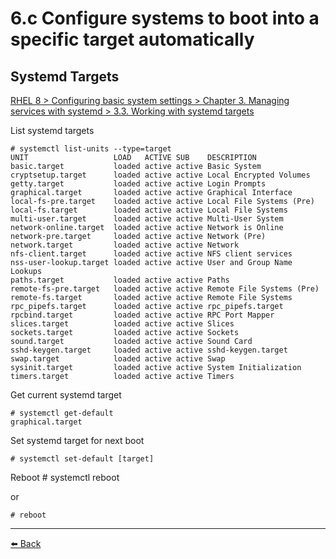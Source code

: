 # 6.c Configure systems to boot into a specific target automatically

## Systemd Targets

[RHEL 8 > Configuring basic system settings > Chapter 3. Managing services with systemd > 3.3. Working with systemd targets ](https://access.redhat.com/documentation/en-us/red_hat_enterprise_linux/8/html/configuring_basic_system_settings/managing-services-with-systemd_configuring-basic-system-settings#working-with-systemd-targets_managing-services-with-systemd)

List systemd targets  

    # systemctl list-units --type=target
    UNIT                   LOAD   ACTIVE SUB    DESCRIPTION                 
    basic.target           loaded active active Basic System                
    cryptsetup.target      loaded active active Local Encrypted Volumes     
    getty.target           loaded active active Login Prompts               
    graphical.target       loaded active active Graphical Interface         
    local-fs-pre.target    loaded active active Local File Systems (Pre)    
    local-fs.target        loaded active active Local File Systems          
    multi-user.target      loaded active active Multi-User System           
    network-online.target  loaded active active Network is Online           
    network-pre.target     loaded active active Network (Pre)               
    network.target         loaded active active Network                     
    nfs-client.target      loaded active active NFS client services         
    nss-user-lookup.target loaded active active User and Group Name Lookups
    paths.target           loaded active active Paths                       
    remote-fs-pre.target   loaded active active Remote File Systems (Pre)   
    remote-fs.target       loaded active active Remote File Systems         
    rpc_pipefs.target      loaded active active rpc_pipefs.target           
    rpcbind.target         loaded active active RPC Port Mapper             
    slices.target          loaded active active Slices                      
    sockets.target         loaded active active Sockets                     
    sound.target           loaded active active Sound Card                  
    sshd-keygen.target     loaded active active sshd-keygen.target          
    swap.target            loaded active active Swap                        
    sysinit.target         loaded active active System Initialization       
    timers.target          loaded active active Timers  

Get current systemd target

    # systemctl get-default
    graphical.target

Set systemd target for next boot

    # systemctl set-default [target]

Reboot
    # systemctl reboot

or

    # reboot
---
[⬅️ Back](6-deploy-configure-and-maintain-systems.md)

